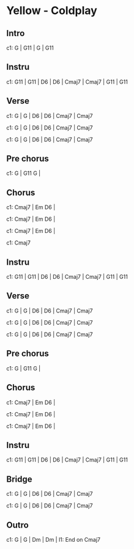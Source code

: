 ---
---

# Yellow - Coldplay

## Intro

c1: G | G11  | G  | G11

## Instru
c1: G11 | G11 | D6 | D6  | Cmaj7 | Cmaj7 | G11 | G11

## Verse 
c1: G | G | D6 |  D6 | Cmaj7 | Cmaj7

c1: G | G | D6 |  D6 | Cmaj7 | Cmaj7

c1: G | G | D6 |  D6 | Cmaj7 | Cmaj7

## Pre chorus
c1: G | G11 G  |

## Chorus
c1: Cmaj7  |  Em D6 |

c1: Cmaj7  |  Em D6 |

c1: Cmaj7  |  Em D6 |

c1: Cmaj7

## Instru
c1: G11 | G11 | D6 | D6  | Cmaj7 | Cmaj7 | G11 | G11


## Verse 
c1: G | G | D6 |  D6 | Cmaj7 | Cmaj7

c1: G | G | D6 |  D6 | Cmaj7 | Cmaj7

c1: G | G | D6 |  D6 | Cmaj7 | Cmaj7

## Pre chorus
c1: G | G11 G |

## Chorus
c1: Cmaj7  |  Em D6 |

c1: Cmaj7  |  Em D6 |

c1: Cmaj7  |  Em D6 |

## Instru
c1: G11 | G11 | D6 | D6  | Cmaj7 | Cmaj7 | G11 | G11


## Bridge
c1:  G | G  | D6 | D6 | Cmaj7 | Cmaj7

c1:  G | G  | D6 | D6 | Cmaj7 | Cmaj7

## Outro
c1: G | G | Dm | Dm | 
l1: End on Cmaj7